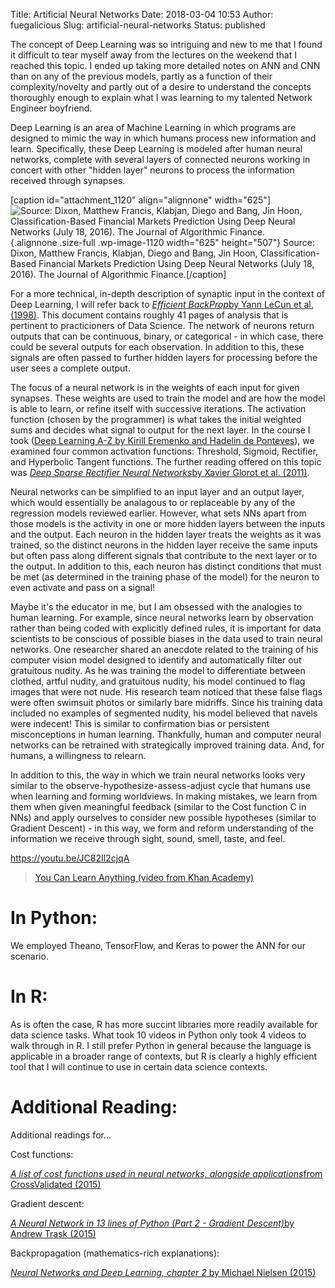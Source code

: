 Title: Artificial Neural Networks
Date: 2018-03-04 10:53
Author: fuegalicious
Slug: artificial-neural-networks
Status: published

The concept of Deep Learning was so intriguing and new to me that I
found it difficult to tear myself away from the lectures on the weekend
that I reached this topic. I ended up taking more detailed notes on ANN
and CNN than on any of the previous models, partly as a function of
their complexity/novelty and partly out of a desire to understand the
concepts thoroughly enough to explain what I was learning to my talented
Network Engineer boyfriend.

Deep Learning is an area of Machine Learning in which programs are
designed to mimic the way in which humans process new information and
learn. Specifically, these Deep Learning is modeled after human neural
networks, complete with several layers of connected neurons working in
concert with other "hidden layer" neurons to process the information
received through synapses.

\[caption id="attachment\_1120" align="alignnone" width="625"\]![Source:
Dixon, Matthew Francis, Klabjan, Diego and Bang, Jin Hoon,
Classification-Based Financial Markets Prediction Using Deep Neural
Networks (July 18, 2016). The Journal of Algorithmic
Finance.](https://utterbergdatadev.files.wordpress.com/2018/03/dixon-screen-shot-2016-09-17-at-12-23-09-pm.png){.alignnone
.size-full .wp-image-1120 width="625" height="507"} Source: Dixon,
Matthew Francis, Klabjan, Diego and Bang, Jin Hoon, Classification-Based
Financial Markets Prediction Using Deep Neural Networks (July 18, 2016).
The Journal of Algorithmic Finance.\[/caption\]

For a more technical, in-depth description of synaptic input in the
context of Deep Learning, I will refer back to *[Efficient
BackProp](http://yann.lecun.com/exdb/publis/pdf/lecun-98b.pdf)*[by Yann
LeCun et al.
(1998)](http://yann.lecun.com/exdb/publis/pdf/lecun-98b.pdf). This
document contains roughly 41 pages of analysis that is pertinent to
practicioners of Data Science. The network of neurons return outputs
that can be continuous, binary, or categorical - in which case, there
could be several outputs for each observation. In addition to this,
these signals are often passed to further hidden layers for processing
before the user sees a complete output.

The focus of a neural network is in the weights of each input for given
synapses. These weights are used to train the model and are how the
model is able to learn, or refine itself with successive iterations. The
activation function (chosen by the programmer) is what takes the initial
weighted sums and decides what signal to output for the next layer. In
the course I took ([Deep Learning A-Z by Kirill Eremenko and Hadelin de
Ponteves](https://www.superdatascience.com/courses/deep-learning-a-z/)),
we examined four common activation functions: Threshold, Sigmoid,
Rectifier, and Hyperbolic Tangent functions. The further reading offered
on this topic was *[Deep Sparse Rectifier Neural
Networks](http://proceedings.mlr.press/v15/glorot11a/glorot11a.pdf)*[by
Xavier Glorot et al.
(2011)](http://proceedings.mlr.press/v15/glorot11a/glorot11a.pdf).

Neural networks can be simplified to an input layer and an output layer,
which would essentially be analagous to or replaceable by any of the
regression models reviewed earlier. However, what sets NNs apart from
those models is the activity in one or more hidden layers between the
inputs and the output. Each neuron in the hidden layer treats the
weights as it was trained, so the distinct neurons in the hidden layer
receive the same inputs but often pass along different signals that
contribute to the next layer or to the output. In addition to this, each
neuron has distinct conditions that must be met (as determined in the
training phase of the model) for the neuron to even activate and pass on
a signal!

Maybe it's the educator in me, but I am obsessed with the analogies to
human learning. For example, since neural networks learn by observation
rather than being coded with explicitly defined rules, it is important
for data scientists to be conscious of possible biases in the data used
to train neural networks. One researcher shared an anecdote related to
the training of his computer vision model designed to identify and
automatically filter out gratuitous nudity. As he was training the model
to differentiate between clothed, artful nudity, and gratuitous nudity,
his model continued to flag images that were not nude. His research team
noticed that these false flags were often swimsuit photos or similarly
bare midriffs. Since his training data included no examples of segmented
nudity, his model believed that navels were indecent! This is similar to
confirmation bias or persistent misconceptions in human learning.
Thankfully, human and computer neural networks can be retrained with
strategically improved training data. And, for humans, a willingness to
relearn.

In addition to this, the way in which we train neural networks looks
very similar to the observe-hypothesize-assess-adjust cycle that humans
use when learning and forming worldviews. In making mistakes, we learn
from them when given meaningful feedback (similar to the Cost function C
in NNs) and apply ourselves to consider new possible hypotheses (similar
to Gradient Descent) - in this way, we form and reform understanding of
the information we receive through sight, sound, smell, taste, and feel.

https://youtu.be/JC82Il2cjqA

> [You Can Learn Anything (video from Khan
> Academy)](https://youtu.be/JC82Il2cjqA)

In Python:
==========

We employed Theano, TensorFlow, and Keras to power the ANN for our
scenario.

In R:
=====

As is often the case, R has more succint libraries more readily
available for data science tasks. What took 10 videos in Python only
took 4 videos to walk through in R. I still prefer Python in general
because the language is applicable in a broader range of contexts, but R
is clearly a highly efficient tool that I will continue to use in
certain data science contexts.

Additional Reading:
===================

Additional readings for...

Cost functions:

*[A list of cost functions used in neural networks, alongside
applications](https://stats.stackexchange.com/questions/154879/a-list-of-cost-functions-used-in-neural-networks-alongside-applications)*[from
CrossValidated
(2015)](https://stats.stackexchange.com/questions/154879/a-list-of-cost-functions-used-in-neural-networks-alongside-applications)

Gradient descent:

*[A Neural Network in 13 lines of Python (Part 2 - Gradient
Descent)](https://iamtrask.github.io/2015/07/27/python-network-part2/)*[by
Andrew Trask
(2015)](https://iamtrask.github.io/2015/07/27/python-network-part2/)

Backpropagation (mathematics-rich explanations):

[*Neural Networks and Deep Learning, chapter 2* by Michael Nielsen
(2015)](http://neuralnetworksanddeeplearning.com/chap2.html)

 
